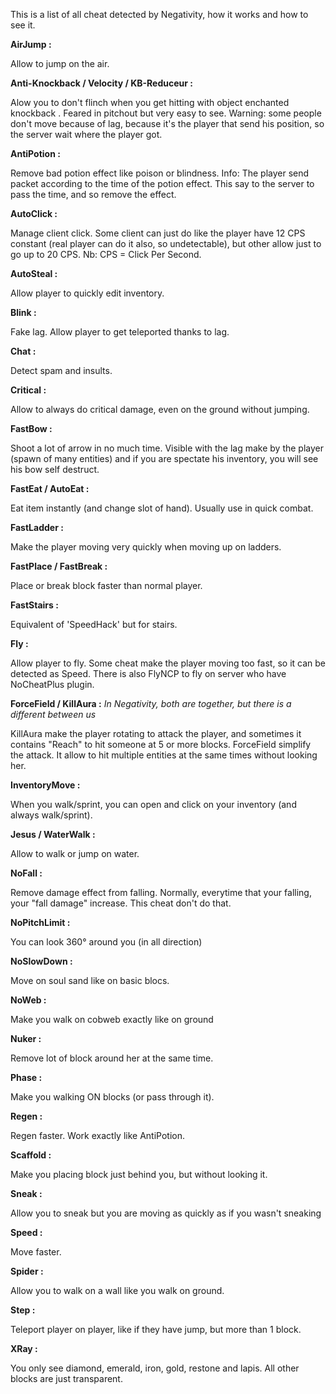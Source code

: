 This is a list of all cheat detected by Negativity, how it works and how to see it.

**AirJump :**

Allow to jump on the air.

**Anti-Knockback / Velocity / KB-Reduceur :**

Alow you to don't flinch when you get hitting with object enchanted knockback . Feared in pitchout but very easy to see. Warning: some people don't move because of lag, because it's the player that send his position, so the server wait where the player got.

**AntiPotion :**

Remove bad potion effect like poison or blindness. Info: The player send packet according to the time of the potion effect. This say to the server to pass the time, and so remove the effect.

**AutoClick :**

Manage client click. Some client can just do like the player have 12 CPS constant (real player can do it also, so undetectable), but other allow just to go up to 20 CPS.
Nb: CPS = Click Per Second.

**AutoSteal :**

Allow player to quickly edit inventory.

**Blink :**

Fake lag. Allow player to get teleported thanks to lag.

**Chat :**

Detect spam and insults.

**Critical :**

Allow to always do critical damage, even on the ground without jumping.

**FastBow :**

Shoot a lot of arrow in no much time. Visible with the lag make by the player (spawn of many entities) and if you are spectate his inventory, you will see his bow self destruct.

**FastEat / AutoEat :**

Eat item instantly (and change slot of hand). Usually use in quick combat.

**FastLadder :**

Make the player moving very quickly when moving up on ladders.

**FastPlace / FastBreak :**

Place or break block faster than normal player.

**FastStairs :**

Equivalent of 'SpeedHack' but for stairs.

**Fly :**

Allow player to fly. Some cheat make the player moving too fast, so it can be detected as Speed. There is also FlyNCP to fly on server who have NoCheatPlus plugin.

**ForceField / KillAura :**
_In Negativity, both are together, but there is a different between us_

KillAura make the player rotating to attack the player, and sometimes it contains "Reach" to hit someone at 5 or more blocks.
ForceField simplify the attack. It allow to hit multiple entities at the same times without looking her.

**InventoryMove :**

When you walk/sprint, you can open and click on your inventory (and always walk/sprint).

**Jesus / WaterWalk :**

Allow to walk or jump on water.

**NoFall :**

Remove damage effect from falling. Normally, everytime that your falling, your "fall damage" increase. This cheat don't do that.

**NoPitchLimit :**

You can look 360° around you (in all direction)

**NoSlowDown :**

Move on soul sand like on basic blocs.

**NoWeb :**

Make you walk on cobweb exactly like on ground

**Nuker :**

Remove lot of block around her at the same time.

**Phase :**

Make you walking ON blocks (or pass through it).

**Regen :**

Regen faster. Work exactly like AntiPotion.

**Scaffold :**

Make you placing block just behind you, but without looking it.

**Sneak :**

Allow you to sneak but you are moving as quickly as if you wasn't sneaking

**Speed :**

Move faster.

**Spider :**

Allow you to walk on a wall like you walk on ground.

**Step :**

Teleport player on player, like if they have jump, but more than 1 block.

**XRay :**

You only see diamond, emerald, iron, gold, restone and lapis. All other blocks are just transparent.

